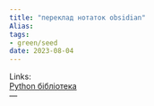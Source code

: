 ```yaml
---
title: "переклад нотаток obsidian"
Alias: 
tags:
- green/seed
date: 2023-08-04
---
```

Links:  
[Python бібліотека](https://pypi.org/project/md-translate/)  
—

